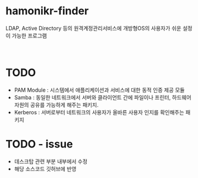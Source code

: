 # hamonikr-finder
LDAP, Active Directory 등의 원격계정관리서비스에 개방형OS의 사용자가 쉬운 설정이 가능한 프로그램<br/>
<br/>
<br/>
# TODO
- PAM Module : 시스템에서 애플리케이션과 서비스에 대한 동적 인증 제공 모듈<br/>
- Samba : 동일한 네트워크에서 서버와 클라이언트 간에 파일이나 프린터, 하드웨어자원의 공유를 가능하게 해주는 패키지.<br/>
- Kerberos : 서버로부터 네트워크의 사용자가 올바른 사용자 인지를 확인해주는 패키지<br/>


# TODO - issue
- 데스크탑 관련 부분 내부에서 수정
- 해당 소스코드 깃허브에 반영
